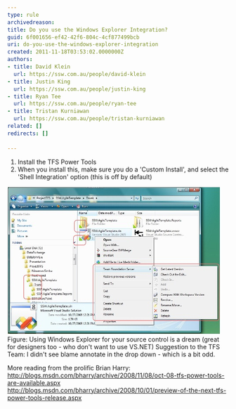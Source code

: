 ```yaml
---
type: rule
archivedreason: 
title: Do you use the Windows Explorer Integration?
guid: 6f001656-ef42-42f6-804c-4cf877499bcb
uri: do-you-use-the-windows-explorer-integration
created: 2011-11-18T03:53:02.0000000Z
authors:
- title: David Klein
  url: https://ssw.com.au/people/david-klein
- title: Justin King
  url: https://ssw.com.au/people/justin-king
- title: Ryan Tee
  url: https://ssw.com.au/people/ryan-tee
- title: Tristan Kurniawan
  url: https://ssw.com.au/people/tristan-kurniawan
related: []
redirects: []

---
```


1. Install the TFS Power Tools
2. When you install this, make sure you do a 'Custom Install', and select the 'Shell Integration' option (this is off by default)

![Use Windows Explorer](TFS_WE_01.jpg)Figure: Using Windows Explorer for your source control is a dream (great for designers too - who don't want to use VS.NET) 
Suggestion to the TFS Team: I didn't see blame annotate in the drop down - which is a bit odd.

More reading from the prolific Brian Harry: 
http://blogs.msdn.com/bharry/archive/2008/11/08/oct-08-tfs-power-tools-are-available.aspx  
http://blogs.msdn.com/bharry/archive/2008/10/01/preview-of-the-next-tfs-power-tools-release.aspx 

<!--endintro-->
